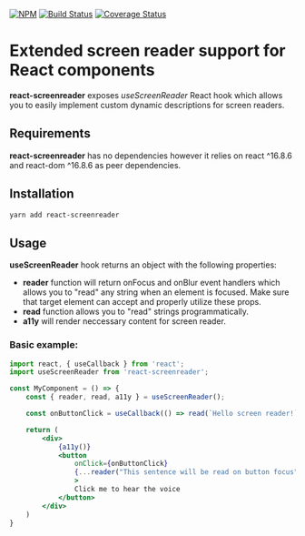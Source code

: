 [![NPM](https://img.shields.io/npm/v/react-screenreader.svg)](https://www.npmjs.com/package/react-screenreader)
[![Build Status](https://travis-ci.org/Kashkovsky/react-screenreader.svg?branch=master)](https://travis-ci.org/Kashkovsky/react-screenreader)
[![Coverage Status](https://coveralls.io/repos/github/Kashkovsky/react-screenreader/badge.svg?branch=master)](https://coveralls.io/github/Kashkovsky/react-screenreader?branch=master)

# Extended screen reader support for React components
**react-screenreader** exposes *useScreenReader* React hook which allows you to easily implement custom dynamic descriptions for screen readers.

## Requirements
**react-screenreader** has no dependencies however it relies on react ^16.8.6 and react-dom ^16.8.6 as peer dependencies.

## Installation
```bash
yarn add react-screenreader
```
## Usage
**useScreenReader** hook returns an object with the following properties:
- **reader** function will return onFocus and onBlur event handlers which allows you to "read" any string when an element is focused. Make sure that target element can accept and properly utilize these props.
- **read** function allows you to "read" strings programmatically.
- **a11y** will render neccessary content for screen reader.

### Basic example:
```jsx
import react, { useCallback } from 'react';
import useScreenReader from 'react-screenreader';

const MyComponent = () => {
	const { reader, read, a11y } = useScreenReader();

	const onButtonClick = useCallback(() => read(`Hello screen reader!`), []);

	return (
		<div>
			{a11y()}
			<button 
				onClick={onButtonClick} 
				{...reader("This sentence will be read on button focus")}
				>
				Click me to hear the voice
			</button>
		</div>
	)
}
```
